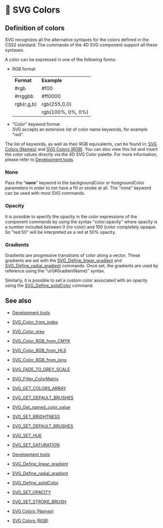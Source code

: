 # 🧩 SVG Colors  

## Definition of colors  

SVG recognizes all the alternative syntaxes for the colors defined in the CSS2 standard. The commands of the 4D SVG component support all these syntaxes.

A color can be expressed in one of the following forms:

* RGB format  

    |     |     |
    | --- | --- |
    | **Format** | **Example** |
    | #rgb | #f00 |
    | #rrggbb | #ff0000 |
    | rgb(r,g,b) | rgb(255,0,0) |
    |     | rgb(100%, 0%, 0%) |

* "Color" keyword format  
    SVG accepts an extensive list of color name keywords, for example "red".

The list of keywords, as well as their RGB equivalents, can be found in: [SVG Colors (Names)](SVG%20Colors%20(Names).md) and [SVG Colors (RGB)](SVG%20Colors%20(RGB).md). You can also view this list and insert the color values directly via the 4D SVG Color palette. For more information, please refer to [Development tools](Development%20tools.md).

### None  

Pass the "**none**" keyword in the backgroundColor or foregroundColor parameters in order to not have a fill or stroke at all. The "none" keyword can be used with most SVG commands.

### Opacity  

It is possible to specify the opacity in the color expressions of the component commands by using the syntax "color:opacity" where opacity is a number included between 0 (no color) and 100 (color completely opaque. So "red:50" will be interpreted as a red at 50% opacity.

### Gradients  

Gradients are progressive transitions of color along a vector. These gradients are set with the [SVG_Define_linear_gradient](Methods/SVG_Define_linear_gradient.md) and [SVG_Define_radial_gradient](Methods/SVG_Define_radial_gradient.md) commands. Once set, the gradients are used by reference using the "url(#GradientName)" syntax.

Similarly, it is possible to set a custom color associated with an opacity using the [SVG_Define_solidColor](Methods/SVG_Define_solidColor.md)  command.

## See also

- [Development tools](Development%20tools.md)

- [SVG_Color_from_index](Methods/SVG_Color_from_index.md)
- [SVG_Color_grey](Methods/SVG_Color_grey.md)
- [SVG_Color_RGB_from_CMYK](Methods/SVG_Color_RGB_from_CMYK.md)
- [SVG_Color_RGB_from_HLS](Methods/SVG_Color_RGB_from_HLS.md)
- [SVG_Color_RGB_from_long](Methods/SVG_Color_RGB_from_long.md)
- [SVG_FADE_TO_GREY_SCALE](Methods/SVG_FADE_TO_GREY_SCALE.md)
- [SVG_Filter_ColorMatrix](Methods/SVG_Filter_ColorMatrix.md)
- [SVG_GET_COLORS_ARRAY](Methods/SVG_GET_COLORS_ARRAY.md)
- [SVG_GET_DEFAULT_BRUSHES](Methods/SVG_GET_DEFAULT_BRUSHES.md)
- [SVG_Get_named_color_value](Methods/SVG_Get_named_color_value.md)
- [SVG_SET_BRIGHTNESS](Methods/SVG_SET_BRIGHTNESS.md)
- [SVG_SET_DEFAULT_BRUSHES](Methods/SVG_SET_DEFAULT_BRUSHES.md)
- [SVG_SET_HUE](Methods/SVG_SET_HUE.md)
- [SVG_SET_SATURATION](Methods/SVG_SET_SATURATION.md)
- [Development tools](Methods/Development%20tools.md)
- [SVG_Define_linear_gradient](Methods/SVG_Define_linear_gradient.md)
- [SVG_Define_radial_gradient](Methods/SVG_Define_radial_gradient.md)
- [SVG_Define_solidColor](Methods/SVG_Define_solidColor.md)
- [SVG_SET_OPACITY](Methods/SVG_SET_OPACITY.md)
- [SVG_SET_STROKE_BRUSH](Methods/SVG_SET_STROKE_BRUSH.md)

- [SVG Colors (Names)](SVG%20Colors%20(Names).md)
- [SVG Colors (RGB)](SVG%20Colors%20(RGB).md)
